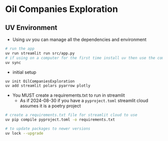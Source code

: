 # Oil Companies Exploration

## UV Environment

- Using uv you can manage all the dependencies and environment

```sh
# run the app
uv run streamlit run src/app.py
# if using on a computer for the first time install uv then use the command below
uv sync
```

- initial setup

```sh
uv init OilCompaniesExploration
uv add streamlit polars pyarrow plotly
```

- You MUST create a requirements.txt to run in streamlit
    - As if 2024-08-30 if you have a `pyproject.toml` streamlit cloud assumes it is a poetry project

```sh
# create a requirements.txt file for streamlit cloud to use
uv pip compile pyproject.toml -o requirements.txt
```

```sh
# to update packages to newer versions
uv lock --upgrade
```
